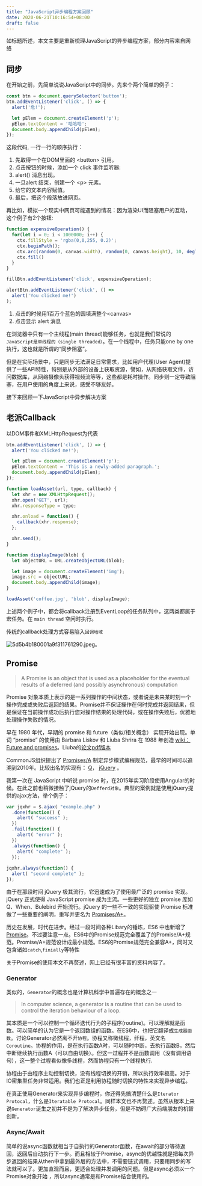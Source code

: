 ```yaml
---
title: "JavaScript异步编程方案回顾"
date: 2020-06-21T10:16:54+08:00
draft: false
---
```


如标题所述，本文主要是重新梳理JavaScript的异步编程方案，部分内容来自网络

## 同步

在开始之前，先简单说说JavaScript中的同步。先来个两个简单的例子：

```js
const btn = document.querySelector('button');
btn.addEventListener('click', () => {
  alert('危!');

  let pElem = document.createElement('p');
  pElem.textContent = '哈哈哈';
  document.body.appendChild(pElem);
});
```

这段代码, 一行一行的顺序执行：

1. 先取得一个在DOM里面的 \<button\> 引用。
2. 点击按钮的时候，添加一个 click 事件监听器:
3. alert() 消息出现。
4. 一旦alert 结束，创建一个 \<p\> 元素。
5. 给它的文本内容赋值。
6. 最后，把这个段落放进网页。


再比如，模拟一个现实中网页可能遇到的情况：因为渲染UI而阻塞用户的互动，这个例子有2个按钮:

```js
function expensiveOperation() {
  for(let i = 0; i < 1000000; i++) {
    ctx.fillStyle = 'rgba(0,0,255, 0.2)';
    ctx.beginPath();
    ctx.arc(random(0, canvas.width), random(0, canvas.height), 10, degToRad(0), degToRad(360), false);
    ctx.fill()
  }
}

fillBtn.addEventListener('click', expensiveOperation);

alertBtn.addEventListener('click', () =>
  alert('You clicked me!')
);
```

1. 点击的时候用1百万个蓝色的圆填满整个\<canvas\> 
2. 点击显示 alert 消息

在浏览器中只有一个主线程(main thread)能够任务，也就是我们常说的`JavaScript是单线程的（single threaded）`。在一个线程中，任务只能one by one 执行，这也就是所谓的“同步阻塞”。

但是在实际场景中，只是同步无法满足日常需求，比如用户代理(User Agent)提供了一些API特性，特别是从外部的设备上获取资源，譬如，从网络获取文件，访问数据库，从网络摄像头获得视频流等等，这些都是耗时操作。同步则一定导致阻塞，在用户使用的角度上来说，感受不够友好。

接下来回顾一下JavaScript中异步解决方案

## 老派Callback

以DOM事件和XMLHttpRequest为代表

```js
btn.addEventListener('click', () => {
  alert('You clicked me!');

  let pElem = document.createElement('p');
  pElem.textContent = 'This is a newly-added paragraph.';
  document.body.appendChild(pElem);
});

```

```js
function loadAsset(url, type, callback) {
  let xhr = new XMLHttpRequest();
  xhr.open('GET', url);
  xhr.responseType = type;

  xhr.onload = function() {
    callback(xhr.response);
  };

  xhr.send();
}

function displayImage(blob) {
  let objectURL = URL.createObjectURL(blob);

  let image = document.createElement('img');
  image.src = objectURL;
  document.body.appendChild(image);
}

loadAsset('coffee.jpg', 'blob', displayImage);
```

上述两个例子中，都会将callback注册到EventLoop的任务队列中，这两类都属于宏任务。在 `main thread` 空闲时执行。

传统的callback处理方式容易陷入`回调地域`

![5d5b4b180001a9f311761290.jpeg](./images/5d5b4b180001a9f311761290.jpeg)。

## Promise

>A Promise is an object that is used as a placeholder for the eventual results of a deferred (and possibly asynchronous) computation

Promise 对象本质上表示的是一系列操作的中间状态，或者说是未来某时刻一个操作完成或失败后返回的结果。Promise并不保证操作在何时完成并返回结果，但是保证在当前操作成功后执行您对操作结果的处理代码，或在操作失败后，优雅地处理操作失败的情况。

早在 1980 年代，早期的 promise 和 future（类似/相关概念） 实现开始出现。单词 “promise” 的使用由 Barbara Liskov 和 Liuba Shrira 在 1988 年创造 [wiki：Future and promises](https://en.wikipedia.org/wiki/Futures_and_promises)。Liuba的[论文pdf版本](https://heather.miller.am/teaching/cs7680/pdfs/liskov1988.pdf)

CommonJS组织提出了 [Promises/A](http://wiki.commonjs.org/wiki/Promises/A) 制定异步模式编程规范，最早的时间可以追溯到2010年。比较出名的实现有： [Q](https://github.com/kriskowal/q)， [jQuery](https://api.jquery.com/category/deferred-object/) 。

我第一次在 JavaScript 中听说 promise 时，在2015年实习阶段使用Angular的时候。在此之前也稍微接触了jQuery的`Defferd对象`。典型的案例就是使用jQuery提供的ajax方法，举个例子：

```js
var jqxhr = $.ajax( "example.php" )
  .done(function() {
    alert( "success" );
  })
  .fail(function() {
    alert( "error" );
  })
  .always(function() {
    alert( "complete" );
  });
 
jqxhr.always(function() {
  alert( "second complete" );
});
```

由于在那段时间 jQuery 极其流行，它迅速成为了使用最广泛的 promise 实现。jQuery 正式使得 JavaScript promise 成为主流。一些更好的独立 promise 库如 Q、When、Bulebird 开始流行。jQuery 的一些不一致的实现驱使 Promise 标准做了一些重要的阐明，重写并更名为 [Promises/A+](https://promisesaplus.com/)。

历史在发展，时代在进步。经过一段时间各种Libary的锤炼，ES6
中也新增了[Promise](https://tc39.es/ecma262/#sec-promise-objects)。不过要注意一点。ES6中的Promise规范完全覆盖了的Promise/A+规范。Promise/A+规范设计成最小规范。ES6的Promise规范完全兼容A+，同时又包含诸如`catch`,`finially`等特性

关于Promise的使用本文不再赘述，网上已经有很丰富的资料内容了。

### Generator

类似的，`Generator`的概念也是计算机科学中普遍存在的概念之一

>In computer science, a generator is a routine that can be used to control the iteration behaviour of a loop.

其本质是一个可以控制一个循环迭代行为的子程序(routine)。可以理解就是函数。可以简单的认为它是一个返回数组的函数。在ES6中，也把它翻译成`生成器函数`。讨论Generator必然离不开`协程`。协程又称微线程，纤程，英文名 `Coroutine`。协程的作用，是在执行函数A时，可以随时中断，去执行函数B，然后中断继续执行函数A（可以自由切换）。但这一过程并不是函数调用（没有调用语句），这一整个过程看似像多线程，然而协程只有一个线程执行.

协程由于由程序主动控制切换，没有线程切换的开销，所以执行效率极高。对于IO密集型任务非常适用。我们也正是利用协程随时切换的特性来实现异步编程。

在真正使用Generator来实现异步编程时，你还得先搞清楚什么是`Iterator Protocal`，什么是`Iteratable Protocal`。同样本文也不再赘述。虽然从根本上来说`Generator`诞生之初并不是为了解决异步任务，但是不妨碍广大前端朋友的机智创新。

### Async/Await

简单的说async函数就相当于自执行的Generator函数，在await的部分等待返回，返回后自动执行下一步。而且相较于Promise，async的优越性就是把每次异步返回的结果从then中拿到最外层的方法中，不需要链式调用，只要用同步的写法就可以了。更加直观而且，更适合处理并发调用的问题。但是async必须以一个Promise对象开始 ，所以async通常是和Promise结合使用的。



